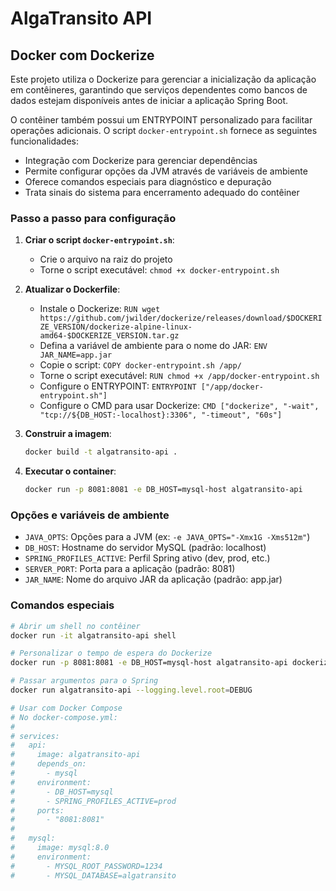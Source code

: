 # AlgaTransito API

## Docker com Dockerize

Este projeto utiliza o Dockerize para gerenciar a inicialização da aplicação em contêineres, garantindo que serviços dependentes como bancos de dados estejam disponíveis antes de iniciar a aplicação Spring Boot.

O contêiner também possui um ENTRYPOINT personalizado para facilitar operações adicionais. O script `docker-entrypoint.sh` fornece as seguintes funcionalidades:

- Integração com Dockerize para gerenciar dependências
- Permite configurar opções da JVM através de variáveis de ambiente
- Oferece comandos especiais para diagnóstico e depuração
- Trata sinais do sistema para encerramento adequado do contêiner


### Passo a passo para configuração

1. **Criar o script `docker-entrypoint.sh`**:
   - Crie o arquivo na raiz do projeto
   - Torne o script executável: `chmod +x docker-entrypoint.sh`

2. **Atualizar o Dockerfile**:
   - Instale o Dockerize: `RUN wget https://github.com/jwilder/dockerize/releases/download/$DOCKERIZE_VERSION/dockerize-alpine-linux-amd64-$DOCKERIZE_VERSION.tar.gz`
   - Defina a variável de ambiente para o nome do JAR: `ENV JAR_NAME=app.jar`
   - Copie o script: `COPY docker-entrypoint.sh /app/`
   - Torne o script executável: `RUN chmod +x /app/docker-entrypoint.sh`
   - Configure o ENTRYPOINT: `ENTRYPOINT ["/app/docker-entrypoint.sh"]`
   - Configure o CMD para usar Dockerize: `CMD ["dockerize", "-wait", "tcp://${DB_HOST:-localhost}:3306", "-timeout", "60s"]`

3. **Construir a imagem**:
   ```bash
   docker build -t algatransito-api .
   ```

4. **Executar o container**:
   ```bash
   docker run -p 8081:8081 -e DB_HOST=mysql-host algatransito-api
   ```

### Opções e variáveis de ambiente

- `JAVA_OPTS`: Opções para a JVM (ex: `-e JAVA_OPTS="-Xmx1G -Xms512m"`)
- `DB_HOST`: Hostname do servidor MySQL (padrão: localhost)
- `SPRING_PROFILES_ACTIVE`: Perfil Spring ativo (dev, prod, etc.)
- `SERVER_PORT`: Porta para a aplicação (padrão: 8081)
- `JAR_NAME`: Nome do arquivo JAR da aplicação (padrão: app.jar)

### Comandos especiais

```bash
# Abrir um shell no contêiner
docker run -it algatransito-api shell

# Personalizar o tempo de espera do Dockerize
docker run -p 8081:8081 -e DB_HOST=mysql-host algatransito-api dockerize -wait tcp://mysql-host:3306 -timeout 120s

# Passar argumentos para o Spring
docker run algatransito-api --logging.level.root=DEBUG

# Usar com Docker Compose
# No docker-compose.yml:
#
# services:
#   api:
#     image: algatransito-api
#     depends_on:
#       - mysql
#     environment:
#       - DB_HOST=mysql
#       - SPRING_PROFILES_ACTIVE=prod
#     ports:
#       - "8081:8081"
#
#   mysql:
#     image: mysql:8.0
#     environment:
#       - MYSQL_ROOT_PASSWORD=1234
#       - MYSQL_DATABASE=algatransito
```
